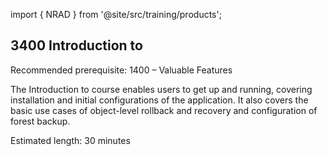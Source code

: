 import { NRAD } from '@site/src/training/products';

## 3400 Introduction to <NRAD />

Recommended prerequisite: 1400 <NRAD /> – Valuable Features

The Introduction to <NRAD /> course enables users to get up and running, covering installation and initial configurations of the application. It also covers the basic use cases of object-level rollback and recovery and configuration of forest backup.

Estimated length: 30 minutes
